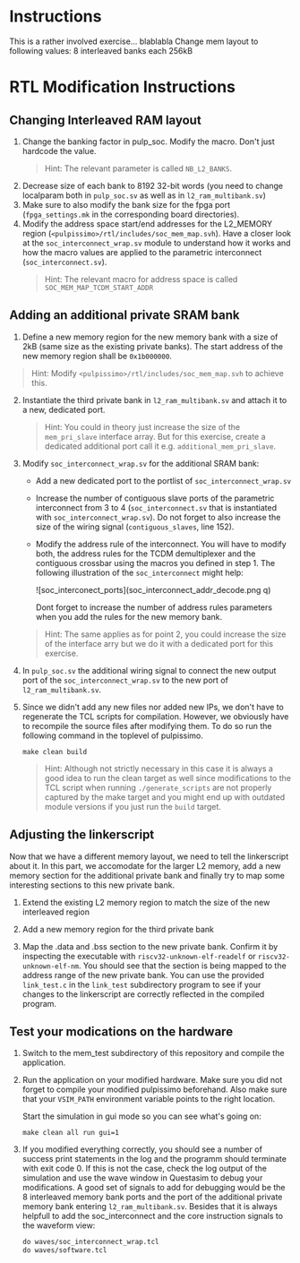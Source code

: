 # Instructions
This is a rather involved exercise... blablabla
Change mem layout to following values: 
8 interleaved banks each 256kB

# RTL Modification Instructions
## Changing Interleaved RAM layout
1. Change the banking factor in pulp_soc. Modify the
   macro. Don't just hardcode the value.
   > Hint: The relevant parameter is called `NB_L2_BANKS`.
2. Decrease size of each bank to 8192 32-bit words (you need to change
   localparam both in `pulp_soc.sv` as well as in `l2_ram_multibank.sv`)
3. Make sure to also modify the bank size for the fpga port (`fpga_settings.mk` in
   the corresponding board directories).
4. Modify the address space start/end addresses for the L2_MEMORY region
   (`<pulpissimo>/rtl/includes/soc_mem_map.svh`). Have a closer look at the
   `soc_interconnect_wrap.sv` module to understand how it works and how the
   macro values are applied to the parametric interconnect
   (`soc_interconnect.sv`).
   > Hint: The relevant macro for address space is called `SOC_MEM_MAP_TCDM_START_ADDR`
## Adding an additional private SRAM bank
 1. Define a new memory region for the new memory bank with a size of 2kB (same size as the existing private banks). The start address of the new memory region shall be `0x1b000000`.
 >Hint: Modify `<pulpissimo>/rtl/includes/soc_mem_map.svh` to achieve this.
 2. Instantiate the third private bank in `l2_ram_multibank.sv` and attach it to
    a new, dedicated port. 
    >Hint: You could in theory just increase the size of the `mem_pri_slave` interface array. But for this exercise, create a dedicated additional port call it e.g. `additional_mem_pri_slave`.
3. Modify `soc_interconnect_wrap.sv` for the additional SRAM bank:
   - Add a new dedicated port to the portlist of `soc_interconnect_wrap.sv`
   - Increase the number of contiguous slave ports of the parametric interconnect from 3 to 4 (`soc_interconnect.sv` that is instantiated with `soc_interconnect_wrap.sv`). Do not forget to also increase the size of the wiring signal (`contiguous_slaves`, line 152).
   - Modify the address rule of the interconnect. You will have to modify both,
     the address rules for the TCDM demultiplexer and the contiguous crossbar
     using the macros you defined in step 1. The following illustration of the
     `soc_interconnect` might help:
     
     ![soc_interconect_ports](soc_interconnect_addr_decode.png q) 
     
     Dont forget to increase the number of address rules parameters when you add the rules for the new memory bank.
   >Hint: The same applies as for point 2, you could increase the size of the interface arry but we do it with a dedicated port for this exercise.
4. In `pulp_soc.sv` the additional wiring signal to connect the new output port
   of the `soc_interconnect_wrap.sv` to the new port of `l2_ram_multibank.sv`.
5. Since we didn't add any new files nor added new IPs, we don't have to
   regenerate the TCL scripts for compilation. However, we obviously have to
   recompile the source files after modifying them. To do so run the following
   command in the toplevel of pulpissimo.
   
   ``` shell
   make clean build 
   ```
   >Hint: Although not strictly necessary in this case it is always a good idea to run the clean target as well since modifications to the TCL script when running `./generate_scripts` are not properly captured by the make target and you might end up with outdated module versions if you just run the `build` target.


## Adjusting the linkerscript
   Now that we have a different memory layout, we need to tell the linkerscript
   about it. In this part, we accomodate for the larger L2 memory, add a new
   memory section for the additional private bank and finally try to map some
   interesting sections to this new private bank.

   1. Extend the existing L2 memory region to match the size of the
   new interleaved region

   2. Add a new memory region for the third private bank

   3. Map the .data and .bss section to the new private bank. Confirm it by
   inspecting the executable with `riscv32-unknown-elf-readelf` or
   `riscv32-unknown-elf-nm`. You should see that the section is being mapped to
   the address range of the new private bank. You can use the provided
   `link_test.c` in the `link_test` subdirectory program to see if your changes
   to the linkerscript are correctly reflected in the compiled program.

## Test your modications on the hardware
  1. Switch to the mem_test subdirectory of this repository and compile the application.
  2. Run the application on your modified hardware. Make sure you did not forget
     to compile your modified pulpissimo beforehand. Also make sure that your
     `VSIM_PATH` environment variable points to the right location.
     
     Start the simulation in gui mode so you can see what's going on:
     
     ``` shell
     make clean all run gui=1
     ```
  3. If you modified everything correctly, you should see a number of success
     print statements in the log and the programm should terminate with exit
     code 0. If this is not the case, check the log output of the simulation and
     use the wave window in Questasim to debug your modifications. A good set of
     signals to add for debugging would be the 8 interleaved memory bank ports
     and the port of the additional private memory bank entering
     `l2_ram_multibank.sv`. Besides that it is always helpfull to add the
     soc_interconnect and the core instruction signals to the waveform view:
     
     ``` tcl
     do waves/soc_interconnect_wrap.tcl
     do waves/software.tcl
     ```
